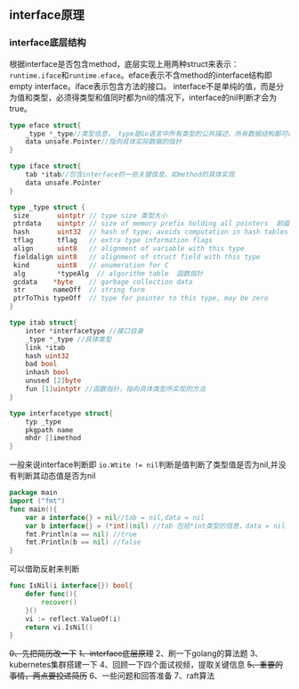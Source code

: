## interface原理

### interface底层结构
根据interface是否包含method，底层实现上用两种struct来表示：`runtime.iface`和`runtime.eface`。eface表示不含method的interface结构即empty interface。iface表示包含方法的接口。
interface不是单纯的值，而是分为值和类型，必须得类型和值同时都为nil的情况下，interface的nil判断才会为true。
```go
type eface struct{
    _type *_type//类型信息，_type是Go语言中所有类型的公共描述，所有数据结构都可以抽象成_type
    data unsafe.Pointer//指向具体实际数据的指针
}

type iface struct{
    tab *itab//包含interface的一些关键信息，如method的具体实现
    data unsafe.Pointer
}

type _type struct {  
 size       uintptr // type size 类型大小
 ptrdata    uintptr // size of memory prefix holding all pointers  前缀持有所有指针的内存大小
 hash       uint32  // hash of type; avoids computation in hash tables  数据hash值
 tflag      tflag   // extra type information flags  
 align      uint8   // alignment of variable with this type  
 fieldalign uint8   // alignment of struct field with this type  
 kind       uint8   // enumeration for C  
 alg        *typeAlg  // algorithm table  函数指针
 gcdata    *byte    // garbage collection data  
 str       nameOff  // string form  
 ptrToThis typeOff  // type for pointer to this type, may be zero  
}  

type itab struct{
    inter *interfacetype //接口自身
    _type *_type //具体类型
    link *itab 
    hash uint32
    bad bool
    inhash bool
    unused [2]byte
    fun [1]uintptr //函数指针，指向具体类型所实现的方法
}

type interfacetype struct{
    typ _type
    pkgpath name
    mhdr []imethod
}
```
一般来说interface判断即 `io.Wtite != nil`判断是值判断了类型值是否为nil,并没有判断其动态值是否为nil
```go
package main
import ("fmt")
func main(){
    var a interface{} = nil//tab = nil,data = nil
    var b interface{} = (*int)(nil) //tab 包括*int类型的信息，data = nil
    fmt.Println(a == nil) //true
    fmt.Println(b == nil) //false
}
```
可以借助反射来判断
```go
func IsNil(i interface{}) bool{
    defer func(){
        recover()
    }()
    vi := reflect.ValueOf(i)
    return vi.IsNil()
}
```

~~0、先把简历改一下~~
~~1、interface底层原理~~
2、刷一下golang的算法题
3、kubernetes集群搭建一下
4、回顾一下四个面试视频，提取关键信息
~~5、重要的事情，两点要投递简历~~
6、一些问题和回答准备
7、raft算法